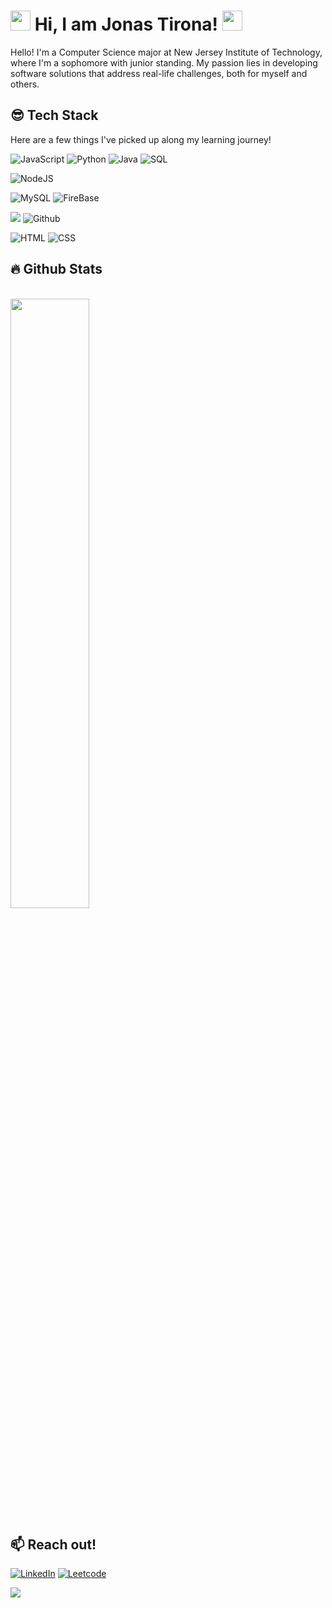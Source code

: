 <!--- special thanks to https://github.com/adnanazmee, I took inspiration from his profile to make this! --->
# <img src="https://media.tenor.com/jeYb8iK3YfsAAAAi/skull-skullgif.gif" height="32px" width="32px"> Hi, I am Jonas Tirona! <img src="https://i.imgur.com/fIdsmtu.gif" height ="32px" width="32px">

Hello! I'm a Computer Science major at New Jersey Institute of Technology, where I'm a sophomore with junior standing. My passion lies in developing software solutions that address real-life challenges, both for myself and others. 


## 😎 Tech Stack

Here are a few things I've picked up along my learning journey!


  ![JavaScript](https://img.shields.io/badge/JavaScript-F7DF1E?style=for-the-badge&logo=javascript&logoColor=black) ![Python](https://img.shields.io/badge/-Python-000?style=for-the-badge&logo=python) ![Java](https://img.shields.io/badge/Java-ED8B00?style=for-the-badge&logo=java&logoColor=white) ![SQL](https://img.shields.io/badge/-SQL-000?style=for-the-badge&logo=MySQL&logoColor=4479A1)
  
 ![NodeJS](https://img.shields.io/badge/Node.js-43853D?style=for-the-badge&logo=node.js&logoColor=white)

 ![MySQL](https://img.shields.io/badge/MySQL-00000F?style=for-the-badge&logo=mysql&logoColor=white) ![FireBase](https://img.shields.io/badge/firebase-ffca28?style=for-the-badge&logo=firebase&logoColor=black)

 ![](https://img.shields.io/badge/git%20-%23F05033.svg?&style=for-the-badge&logo=git&logoColor=white)  ![Github](https://img.shields.io/badge/github%20-%23121011.svg?&style=for-the-badge&logo=github&logoColor=white)
 
 ![HTML](https://img.shields.io/badge/HTML5-E34F26?style=for-the-badge&logo=html5&logoColor=white) ![CSS](https://img.shields.io/badge/CSS-239120?&style=for-the-badge&logo=css3&logoColor=white)

## 🔥 Github Stats
  <br>
  <a href="https://github.com/jonastirona"><img width="50%" src="http://github-readme-streak-stats.herokuapp.com/?user=jonastirona&theme=radical&date_format=M%20j%5B%2C%20Y%5D&ring=ff3068&fire=ff3068&sideNums=ff3068"></a>

## 📫 Reach out!
[![LinkedIn](https://img.shields.io/badge/LinkedIn-0077B5?style=for-the-badge&logo=linkedin&logoColor=white)](https://www.linkedin.com/in/jonas-tirona-aaba6425b/) [![Leetcode](https://img.shields.io/badge/-LeetCode-FFA116?style=for-the-badge&logo=LeetCode&logoColor=black)](https://leetcode.com/u/jonastirona1/)

![](https://komarev.com/ghpvc/?username=jonastirona&style=for-the-badge&color=blueviolet)
